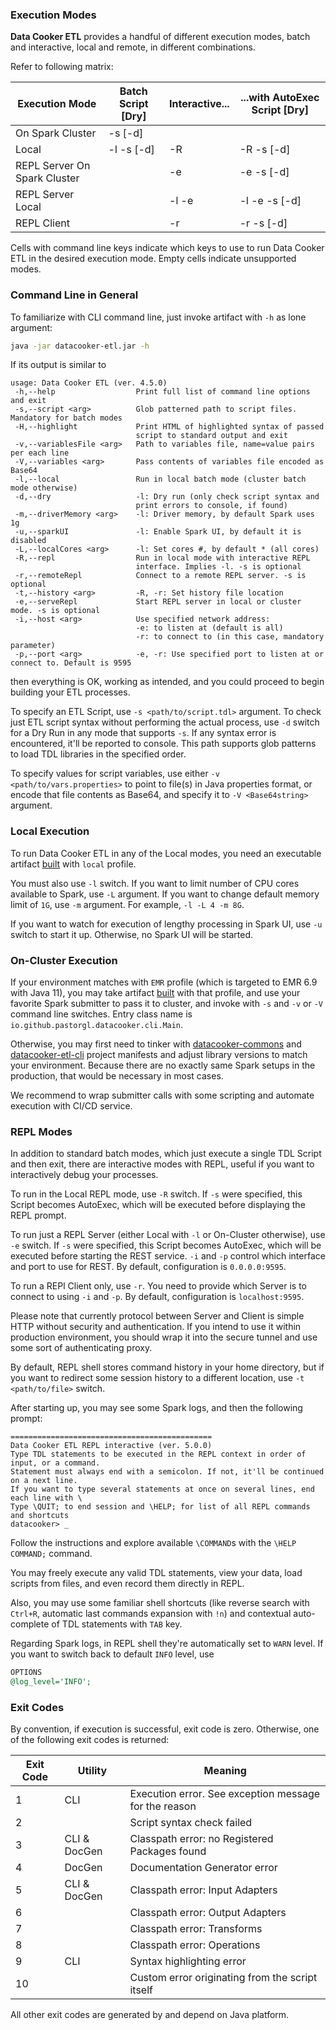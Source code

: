 ### Execution Modes

**Data Cooker ETL** provides a handful of different execution modes, batch and interactive, local and remote, in
different combinations.

Refer to following matrix:

 Execution Mode               | Batch Script \[Dry\] | Interactive... | ...with AutoExec Script \[Dry\] 
------------------------------|----------------------|----------------|---------------------------------
 On Spark Cluster             | -s \[-d\]            |                |
 Local                        | -l -s \[-d\]         | -R             | -R -s \[-d\]                    
 REPL Server On Spark Cluster |                      | -e             | -e -s \[-d\]                    
 REPL Server Local            |                      | -l -e          | -l -e -s \[-d\]                 
 REPL Client                  |                      | -r             | -r -s \[-d\]                    

Cells with command line keys indicate which keys to use to run Data Cooker ETL in the desired execution mode. Empty
cells indicate unsupported modes.

### Command Line in General

To familiarize with CLI command line, just invoke artifact with `-h` as lone argument:

```bash
java -jar datacooker-etl.jar -h
```

If its output is similar to

```
usage: Data Cooker ETL (ver. 4.5.0)
 -h,--help                  Print full list of command line options and exit
 -s,--script <arg>          Glob patterned path to script files. Mandatory for batch modes
 -H,--highlight             Print HTML of highlighted syntax of passed
                            script to standard output and exit
 -v,--variablesFile <arg>   Path to variables file, name=value pairs per each line
 -V,--variables <arg>       Pass contents of variables file encoded as Base64
 -l,--local                 Run in local batch mode (cluster batch mode otherwise)
 -d,--dry                   -l: Dry run (only check script syntax and
                            print errors to console, if found)
 -m,--driverMemory <arg>    -l: Driver memory, by default Spark uses 1g
 -u,--sparkUI               -l: Enable Spark UI, by default it is disabled
 -L,--localCores <arg>      -l: Set cores #, by default * (all cores)
 -R,--repl                  Run in local mode with interactive REPL
                            interface. Implies -l. -s is optional
 -r,--remoteRepl            Connect to a remote REPL server. -s is optional
 -t,--history <arg>         -R, -r: Set history file location
 -e,--serveRepl             Start REPL server in local or cluster mode. -s is optional
 -i,--host <arg>            Use specified network address:
                            -e: to listen at (default is all)
                            -r: to connect to (in this case, mandatory parameter)
 -p,--port <arg>            -e, -r: Use specified port to listen at or connect to. Default is 9595
```

then everything is OK, working as intended, and you could proceed to begin building your ETL processes.

To specify an ETL Script, use `-s <path/to/script.tdl>` argument. To check just ETL script syntax without performing
the actual process, use `-d` switch for a Dry Run in any mode that supports `-s`. If any syntax error is encountered,
it'll be reported to console. This path supports glob patterns to load TDL libraries in the specified order.

To specify values for script variables, use either `-v <path/to/vars.properties>` to point to file(s) in Java
properties format, or encode that file contents as Base64, and specify it to  `-V <Base64string>` argument.

### Local Execution

To run Data Cooker ETL in any of the Local modes, you need an executable artifact [built](BUILD.md) with `local`
profile.

You must also use `-l` switch. If you want to limit number of CPU cores available to Spark, use `-L`
argument. If you want to change default memory limit of `1G`, use `-m` argument. For example, `-l -L 4 -m 8G`.

If you want to watch for execution of lengthy processing in Spark UI, use `-u` switch to start it up. Otherwise, no
Spark UI will be started.

### On-Cluster Execution

If your environment matches with `EMR` profile (which is targeted to EMR 6.9 with Java 11), you may take
artifact [built](BUILD.md) with that profile, and use your favorite Spark submitter to pass it to cluster, and invoke
with `-s` and  `-v` or `-V` command line switches. Entry class name is `io.github.pastorgl.datacooker.cli.Main`.

Otherwise, you may first need to tinker with [datacooker-commons](./datacooker-commons/pom.xml)
and [datacooker-etl-cli](./datacooker-etl-cli/pom.xml) project manifests and
adjust library versions to match your environment. Because there are no exactly same Spark setups in the production,
that would be necessary in most cases.

We recommend to wrap submitter calls with some scripting and automate execution with CI/CD service.

### REPL Modes

In addition to standard batch modes, which just execute a single TDL Script and then exit, there are interactive modes
with REPL, useful if you want to interactively debug your processes.

To run in the Local REPL mode, use `-R` switch. If `-s` were specified, this Script becomes AutoExec, which will be
executed before displaying the REPL prompt.

To run just a REPL Server (either Local with `-l` or On-Cluster otherwise), use `-e` switch. If `-s` were specified,
this Script becomes AutoExec, which will be executed before starting the REST service. `-i` and `-p` control which
interface and port to use for REST. By default, configuration is `0.0.0.0:9595`.

To run a REPl Client only, use `-r`. You need to provide which Server is to connect to using `-i` and `-p`. By default,
configuration is `localhost:9595`.

Please note that currently protocol between Server and Client is simple HTTP without security and authentication. If you
intend to use it within production environment, you should wrap it into the secure tunnel and use some sort of
authenticating proxy.

By default, REPL shell stores command history in your home directory, but if you want to redirect some session history
to a different location, use `-t <path/to/file>` switch.

After starting up, you may see some Spark logs, and then the following prompt:

```
=============================================
Data Cooker ETL REPL interactive (ver. 5.0.0)
Type TDL statements to be executed in the REPL context in order of input, or a command.
Statement must always end with a semicolon. If not, it'll be continued on a next line.
If you want to type several statements at once on several lines, end each line with \
Type \QUIT; to end session and \HELP; for list of all REPL commands and shortcuts
datacooker> _         
```

Follow the instructions and explore available `\COMMAND`s with the `\HELP COMMAND;` command.

You may freely execute any valid TDL statements, view your data, load scripts from files, and even record them
directly in REPL.

Also, you may use some familiar shell shortcuts (like reverse search with `Ctrl+R`, automatic last commands expansion
with `!n`) and contextual auto-complete of TDL statements with `TAB` key.

Regarding Spark logs, in REPL shell they're automatically set to `WARN` level. If you want to switch back to default
`INFO` level, use

```sql
OPTIONS
@log_level='INFO';
```

### Exit Codes

By convention, if execution is successful, exit code is zero. Otherwise, one of the following exit codes is returned:

 Exit Code | Utility      | Meaning                                               
-----------|--------------|-------------------------------------------------------
 1         | CLI          | Execution error. See exception message for the reason 
 2         |              | Script syntax check failed                            
 3         | CLI & DocGen | Classpath error: no Registered Packages found         
 4         | DocGen       | Documentation Generator error                         
 5         | CLI & DocGen | Classpath error: Input Adapters                       
 6         |              | Classpath error: Output Adapters                      
 7         |              | Classpath error: Transforms                           
 8         |              | Classpath error: Operations                           
 9         | CLI          | Syntax highlighting error                             
 10        |              | Custom error originating from the script itself       

All other exit codes are generated by and depend on Java platform.
